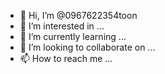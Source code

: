 - 👋 Hi, I’m @0967622354toon
- 👀 I’m interested in ...
- 🌱 I’m currently learning ...
- 💞️ I’m looking to collaborate on ...
- 📫 How to reach me ...

<!---
0967622354toon/0967622354toon is a ✨ special ✨ repository because its `README.md` (this file) appears on your GitHub profile.
You can click the Preview link to take a look at your changes.
--->
